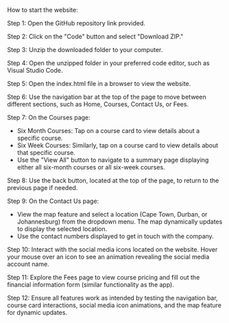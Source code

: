 How to start the website:

Step 1: Open the GitHub repository link provided.

Step 2: Click on the "Code" button and select "Download ZIP."

Step 3: Unzip the downloaded folder to your computer.

Step 4: Open the unzipped folder in your preferred code editor, such as Visual Studio Code.

Step 5: Open the index.html file in a browser to view the website.

Step 6: Use the navigation bar at the top of the page to move between different sections, such as Home, Courses, Contact Us, or Fees.

Step 7: On the Courses page:

- Six Month Courses: Tap on a course card to view details about a specific course.
- Six Week Courses: Similarly, tap on a course card to view details about that specific course.
- Use the "View All" button to navigate to a summary page displaying either all six-month courses or all six-week courses.

Step 8: Use the back button, located at the top of the page, to return to the previous page if needed.

Step 9: On the Contact Us page:

- View the map feature and select a location (Cape Town, Durban, or Johannesburg) from the dropdown menu. The map dynamically updates to display the selected location.
- Use the contact numbers displayed to get in touch with the company.

Step 10: Interact with the social media icons located on the website. Hover your mouse over an icon to see an animation revealing the social media account name.

Step 11: Explore the Fees page to view course pricing and fill out the financial information form (similar functionality as the app).

Step 12: Ensure all features work as intended by testing the navigation bar, course card interactions, social media icon animations, and the map feature for dynamic updates.
